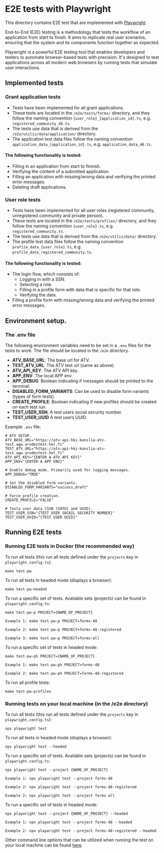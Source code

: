 # E2E tests with Playwright
This directory contains E2E test that are implemented with [Playwright](https://playwright.dev/).

End-to-End (E2E) testing is a methodology that tests the workflow of an application from start to finish.
It aims to replicate real user scenarios, ensuring that the system and its components function together as expected.

Playwright is a powerful E2E testing tool that enables developers and testers to automate browser-based tests with precision.
It's designed to test applications across all modern web browsers by running tests that simulate user interactions.

## Implemented tests

### Grant application tests
- Tests have been implemented for all grant applications.
- These tests are located in the `/e2e/tests/forms/` directory, and they follow the naming convention `{user_role}_{application_id}.ts`, e.g. `registered_community_48.ts`.
- The tests use data that is derived from the `/e2e/utilis/data/application/` directory.
- The application test data files follow the naming convention `application_data_{application_id}.ts`, e.g. `application_data_48.ts`.

#### The following functionality is tested:
- Filling in an application from start to finnish.
- Verifying the content of a submitted application.
- Filling an application with missing/wrong data and verifying the printed error messages.
- Deleting draft applications.

### User role tests
- Tests have been implemented for all user roles (registered community, unregistered community and private person).
- These tests are located in the `/e2e/tests/profiles/` directory, and they follow the naming convention `{user_role}.ts`, e.g. `registered_community.ts`.
- The tests use data that is derived from the `/e2e/utilis/data/` directory.
- The profile test data files follow the naming convention `profile_data_{user_role}.ts`, e.g. `profile_data_registered_community.ts`.

#### The following functionality is tested:
- The login flow, which consists of:
  - Logging in with a SSN.
  - Selecting a role.
  - Filling in a profile form with data that is specific for that role.
  - Verifying the data.
- Filling a profile form with missing/wrong data and verifying the printed error messages.

## Environment setup.

### The .env file
The following environment variables need to be set in a `.env` files for the tests to work.
The file should be located in the `/e2e` directory.

- **ATV_BASE_URL**: The base url for ATV.
- **TEST_ATV_URL**: The ATV test url (same as above).
- **ATV_API_KEY**: The ATV API key.
- **APP_ENV**: The local APP env.
- **APP_DEBUG**: Boolean indicating if messages should be printed to the terminal.
- **DISABLED_FORM_VARIANTS**: Can be used to disable form variants (types of form tests).
- **CREATE_PROFILE**: Boolean indicating if new profiles should be created on each test run.
- **TEST_USER_SSN**: A test users social security number.
- **TEST_USER_UUID** A test users UUID.

Example `.env` file:
```
# ATV SETUP.
ATV_BASE_URL="https://atv-api-hki-kanslia-atv-test.agw.arodevtest.hel.fi"
TEST_ATV_URL="https://atv-api-hki-kanslia-atv-test.agw.arodevtest.hel.fi"
ATV_API_KEY="{ENTER A ATV API KEY}"
APP_ENV="{ENTER A APP ENV}"

# Enable debug mode. Primarily used for logging messages.
APP_DEBUG="TRUE"

# Set the disabled form variants.
DISABLED_FORM_VARIANTS="success,draft"

# Force profile creation.
CREATE_PROFILE="FALSE"

# Testa user data (SSN (SOTU) and UUID).
TEST_USER_SSN="{TEST USER SOCAIL SECURITY NUMBER}"
TEST_USER_UUID="{TEST USER UUID}"
```

## Running E2E tests

### Running E2E tests in Docker (the recommended way)

To run all tests (this run all tests defined under the `projects` key in `playwright.config.ts`):
```
make test-pw
```

To run all tests in headed mode (displays a browser):
```
make test-pw-headed
```

To run a specific set of tests. Available sets (projects) can be found in `playwright.config.ts`:
```
make test-pw-p PROJECT={NAME_OF_PROJECT}

Example 1: make test-pw-p PROJECT=forms-48

Example 2: make test-pw-p PROJECT=forms-48-registered

Example 3: make test-pw-p PROJECT=forms-all
```

To run a specific set of tests in headed mode:
```
make test-pw-ph PROJECT={NAME_OF_PROJECT}

Example 1: make test-pw-ph PROJECT=forms-48

Example 2: make test-pw-ph PROJECT=forms-48-registered
```

To run all profile tests:
```
make test-pw-profiles
```


### Running tests on your local machine (in the /e2e directory)

To run all tests (this run all tests defined under the `projects` key in `playwright.config.ts`):
```
npx playwright test
```

To run all tests in headed mode (displays a browser):
```
npx playwright test --headed
```

To run a specific set of tests. Available sets (projects) can be found in `playwright.config.ts`:
```
npx playwright test --project {NAME_OF_PROJECT}

Example 1: npx playwright test --project forms-48

Example 2: npx playwright test --project forms-48-registered

Example 2: npx playwright test --project forms-all
```

To run a specific set of tests in headed mode:
```
npx playwright test --project {NAME_OF_PROJECT} --headed

Example 1: npx playwright test --project forms-48 --headed

Example 2: npx playwright test --project forms-48-registered --headed
```

Other command line options that can be utilized when running the test on your local machine can be found [here](https://playwright.dev/docs/test-cli).
